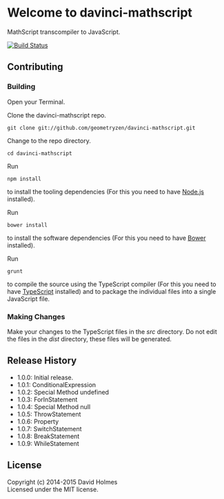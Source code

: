 # Welcome to davinci-mathscript

MathScript transcompiler to JavaScript.

[![Build Status](https://travis-ci.org/geometryzen/davinci-mathscript.png)](https://travis-ci.org/geometryzen/davinci-mathscript)

## Contributing

### Building

Open your Terminal.

Clone the davinci-mathscript repo.
```
git clone git://github.com/geometryzen/davinci-mathscript.git
```

Change to the repo directory.
```
cd davinci-mathscript
```

Run
```
npm install
```
to install the tooling dependencies (For this you need to have [Node.js](http://nodejs.org) installed).

Run
```
bower install
```
to install the software dependencies (For this you need to have [Bower](http://bower.io) installed).

Run
```
grunt
```
to compile the source using the TypeScript compiler (For this you need to have [TypeScript](http://www.typescriptlang.org) installed) and to package the individual files into a single JavaScript file.

### Making Changes

Make your changes to the TypeScript files in the _src_ directory. Do not edit the files in the _dist_ directory, these files will be generated.

## Release History
* 1.0.0: Initial release.
* 1.0.1: ConditionalExpression
* 1.0.2: Special Method undefined
* 1.0.3: ForInStatement
* 1.0.4: Special Method null
* 1.0.5: ThrowStatement
* 1.0.6: Property
* 1.0.7: SwitchStatement
* 1.0.8: BreakStatement
* 1.0.9: WhileStatement

## License
Copyright (c) 2014-2015 David Holmes  
Licensed under the MIT license.

